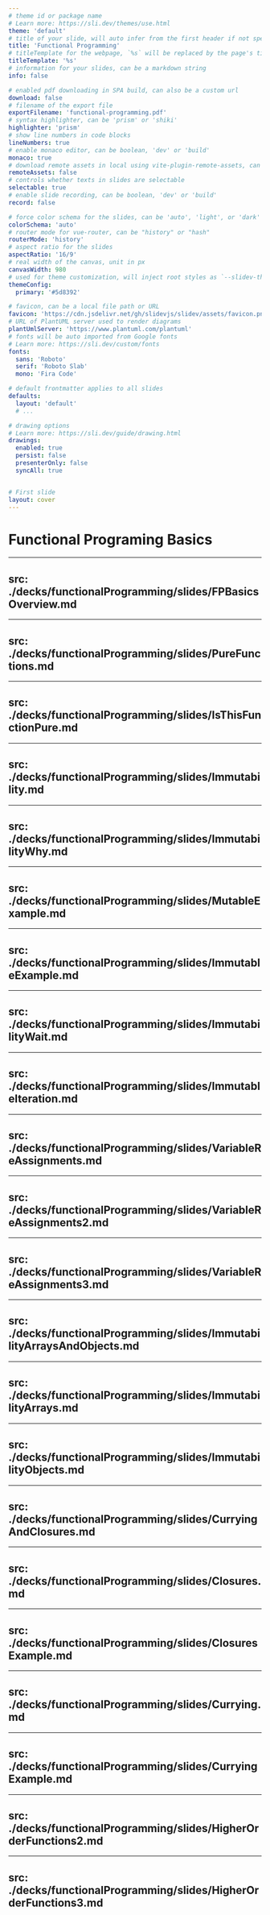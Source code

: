 ```yaml
---
# theme id or package name
# Learn more: https://sli.dev/themes/use.html
theme: 'default'
# title of your slide, will auto infer from the first header if not specified
title: 'Functional Programming'
# titleTemplate for the webpage, `%s` will be replaced by the page's title
titleTemplate: '%s'
# information for your slides, can be a markdown string
info: false

# enabled pdf downloading in SPA build, can also be a custom url
download: false
# filename of the export file
exportFilename: 'functional-programming.pdf'
# syntax highlighter, can be 'prism' or 'shiki'
highlighter: 'prism'
# show line numbers in code blocks
lineNumbers: true
# enable monaco editor, can be boolean, 'dev' or 'build'
monaco: true
# download remote assets in local using vite-plugin-remote-assets, can be boolean, 'dev' or 'build'
remoteAssets: false
# controls whether texts in slides are selectable
selectable: true
# enable slide recording, can be boolean, 'dev' or 'build'
record: false

# force color schema for the slides, can be 'auto', 'light', or 'dark'
colorSchema: 'auto'
# router mode for vue-router, can be "history" or "hash"
routerMode: 'history'
# aspect ratio for the slides
aspectRatio: '16/9'
# real width of the canvas, unit in px
canvasWidth: 980
# used for theme customization, will inject root styles as `--slidev-theme-x` for attribute `x`
themeConfig:
  primary: '#5d8392'

# favicon, can be a local file path or URL
favicon: 'https://cdn.jsdelivr.net/gh/slidevjs/slidev/assets/favicon.png'
# URL of PlantUML server used to render diagrams
plantUmlServer: 'https://www.plantuml.com/plantuml'
# fonts will be auto imported from Google fonts
# Learn more: https://sli.dev/custom/fonts
fonts:
  sans: 'Roboto'
  serif: 'Roboto Slab'
  mono: 'Fira Code'

# default frontmatter applies to all slides
defaults:
  layout: 'default'
  # ...

# drawing options
# Learn more: https://sli.dev/guide/drawing.html
drawings:
  enabled: true
  persist: false
  presenterOnly: false
  syncAll: true


# First slide
layout: cover
---
```


# Functional Programing Basics

---
src: ./decks/functionalProgramming/slides/FPBasicsOverview.md
---

---
src: ./decks/functionalProgramming/slides/PureFunctions.md
---

---
src: ./decks/functionalProgramming/slides/IsThisFunctionPure.md
---

---
src: ./decks/functionalProgramming/slides/Immutability.md
---

---
src: ./decks/functionalProgramming/slides/ImmutabilityWhy.md
---

---
src: ./decks/functionalProgramming/slides/MutableExample.md
---

---
src: ./decks/functionalProgramming/slides/ImmutableExample.md
---

---
src: ./decks/functionalProgramming/slides/ImmutabilityWait.md
---

---
src: ./decks/functionalProgramming/slides/ImmutableIteration.md
---

---
src: ./decks/functionalProgramming/slides/VariableReAssignments.md
---

---
src: ./decks/functionalProgramming/slides/VariableReAssignments2.md
---

---
src: ./decks/functionalProgramming/slides/VariableReAssignments3.md
---

---
src: ./decks/functionalProgramming/slides/ImmutabilityArraysAndObjects.md
---

---
src: ./decks/functionalProgramming/slides/ImmutabilityArrays.md
---

---
src: ./decks/functionalProgramming/slides/ImmutabilityObjects.md
---

---
src: ./decks/functionalProgramming/slides/CurryingAndClosures.md
---

---
src: ./decks/functionalProgramming/slides/Closures.md
---

---
src: ./decks/functionalProgramming/slides/ClosuresExample.md
---

---
src: ./decks/functionalProgramming/slides/Currying.md
---

---
src: ./decks/functionalProgramming/slides/CurryingExample.md
---

---
src: ./decks/functionalProgramming/slides/HigherOrderFunctions2.md
---

---
src: ./decks/functionalProgramming/slides/HigherOrderFunctions3.md
---
